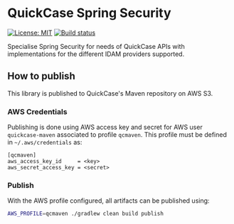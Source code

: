 # QuickCase Spring Security
[![License: MIT](https://img.shields.io/badge/License-MIT-yellow.svg)](https://opensource.org/licenses/MIT)
[![Build status](https://github.com/quickcase/quickcase-spring-security/workflows/Check%20master/badge.svg)](https://github.com/quickcase/quickcase-spring-security/actions)

Specialise Spring Security for needs of QuickCase APIs with implementations for the different IDAM providers supported.

## How to publish

This library is published to QuickCase's Maven repository on AWS S3.

### AWS Credentials

Publishing is done using AWS access key and secret for AWS user `quickcase-maven` associated to profile `qcmaven`.
This profile must be defined in `~/.aws/credentials` as:

```
[qcmaven]
aws_access_key_id     = <key>
aws_secret_access_key = <secret>
```

### Publish

With the AWS profile configured, all artifacts can be published using:
```bash
AWS_PROFILE=qcmaven ./gradlew clean build publish
```
